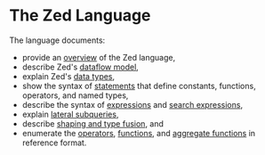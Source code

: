 # The Zed Language

The language documents:
* provide an [overview](overview.md) of the Zed language,
* describe Zed's [dataflow model](dataflow-model.md),
* explain Zed's [data types](data-types.md),
* show the syntax of [statements](statements.md) that define constants, functions, operators, and named types,
* describe the syntax of [expressions](expressions.md) and [search expressions](search-expressions.md),
* explain [lateral subqueries](lateral-subqueries.md),
* describe [shaping and type fusion](shaping.md), and
* enumerate the [operators](operators/README.md), [functions](functions/README.md),
and [aggregate functions](aggregates/README.md) in reference format.
